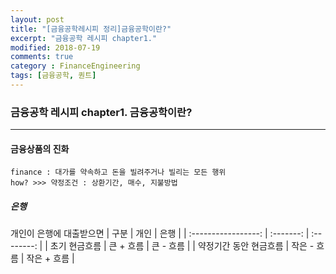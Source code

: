 ```yaml
---
layout: post
title: "[금융공학레시피 정리]금융공학이란?"
excerpt: "금융공학 레시피 chapter1."
modified: 2018-07-19
comments: true
category : FinanceEngineering
tags: [금융공학, 퀀트]
---
```



### 금융공학 레시피 chapter1. 금융공학이란?
--------------------------------------------------------------------------------------------

#### 금융상품의 진화
    finance : 대가를 약속하고 돈을 빌려주거나 빌리는 모든 행위
    how? >>> 약정조건 : 상환기간, 매수, 지불방법
    
   ##### 은행
   개인이 은행에 대출받으면 
    | 구분                 | 개인       | 은행        | 
    | :-----------------: | :-------: | :--------: | 
    | 초기 현금흐름          | 큰 + 흐름  | 큰 - 흐름    |
    | 약정기간 동안 현금흐름  | 작은 - 흐름 | 작은 + 흐름   |
